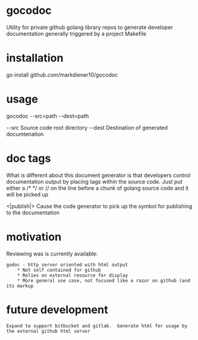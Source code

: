 # gocodoc
Utility for private github golang library repos to generate developer documentation generally triggered by a project Makefile

# installation

go install github.com/markdiener10/gocodoc

# usage

gocodoc --src=path --dest=path 

--src  Source code root directory 
--dest Destination of generated documtenation

# doc tags

What is different about this document generator is that developers control documentation output by placing tags within the source code.  Just put either a /* */ or // on the line before a chunk of golang source code and it will be picked up

<|publish|> Cause the code generator to pick up the symbol for publishing to the documentation

# motivation

Reviewing was is currently available:

	godoc - http server oriented with html output 
		* Not self contained for github
		* Relies on external resource for display
		* More general use case, not focused like a razor on github (and its markup
	
# future development

	Expand to support bitbucket and gitlab.  Generate html for usage by the external github html server
